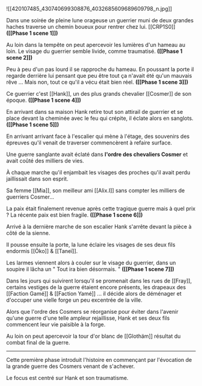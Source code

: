 ![[420107485_430740699308876_4032685609689609798_n.jpg]]

Dans une soirée de pleine lune orageuse un guerrier muni de deux grandes haches traverse un chemin boueux pour rentrer chez lui. [[CRP1S0]]
**([[Phase 1 scene 1]])**

Au loin dans la tempête on peut apercevoir les lumières d'un hameau au loin.
Le visage du guerrier semble livide, comme traumatisé. 
**([[Phase 1 scene 2]])**

Peu à peu d'un pas lourd il se rapproche du hameau. En poussant la porte il regarde derrière lui pensant que peu être tout ça n'avait été qu'un mauvais rêve ... Mais non, tout ce qu'il a vécu était bien réel. 
**([[Phase 1 scene 3]])**

Ce guerrier c'est [[Hank]], un des plus grands chevalier [[Cosmer]] de son époque.
**([[Phase 1 scene 4]])**

En arrivant dans sa maison Hank retire tout son attirail de guerrier et se place devant la cheminée avec le feu qui crépite, il éclate alors en sanglots. 
**([[Phase 1 scene 5]])**

En arrivant arrivant face à l'escalier qui mène à l'étage, des souvenirs des épreuves qu'il venait de traverser commencèrent à refaire surface.

Une guerre sanglante avait éclaté dans  **l'ordre des chevaliers Cosmer** et avait coûté des milliers de vies.

À chaque marche qu'il enjambait les visages des proches qu'il avait perdu jaillissait dans son esprit.

Sa femme [[Mia]], son meilleur ami [[Alix.I]] sans compter les milliers de guerriers Cosmer...

 La paix était finalement revenue après cette tragique guerre mais à quel prix ? La récente paix est bien fragile.
 **([[Phase 1 scene 6]])**
 

Arrivé à la dernière marche de son escalier Hank s'arrête devant la pièce à côté de la sienne.

Il pousse ensuite la porte, la lune éclaire les visages de ses deux fils endormis [[Öko]] & [[Taneï]].

Les larmes viennent alors à couler sur le visage du guerrier, dans un soupire il lâcha un " Tout ira bien désormais. "
**([[Phase 1 scene 7]])**


Dans les jours qui suivirent lorsqu'il se promenait dans les rues de [[Fray]], certains vestiges de la guerre étaient encore présents, les drapeaux des  [[Faction Gamé]] & [[Faction Yamé]] ... il décide alors de déménager et d'occuper une vielle forge un peu excentrée de la ville. 

Alors que l'ordre des Cosmers se réorganise pour éviter dans l'avenir qu'une guerre d'une telle ampleur rejaillisse, Hank et ses deux fils commencent leur vie paisible à la forge.

Au loin on peut apercevoir la tour d'or blanc de [[Glothäm]] résultat du combat final de la guerre.

----------------------------------------------------------------------

Cette première phase introduit l'histoire en commençant par l'évocation de la grande guerre des Cosmers venant de s'achever.

Le focus est centré sur Hank et son traumatisme.




















